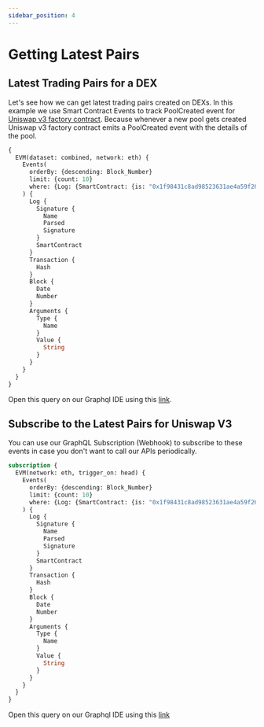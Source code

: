 ```yaml
---
sidebar_position: 4
---
```


# Getting Latest Pairs

## Latest Trading Pairs for a DEX

Let's see how we can get latest trading pairs created on DEXs. In this example we use Smart Contract Events to track PoolCreated event for [Uniswap v3 factory contract](https://explorer.bitquery.io/ethereum/smart_contract/0x1f98431c8ad98523631ae4a59f267346ea31f984/events). Because whenever a new pool gets created Uniswap v3 factory contract emits a PoolCreated event with the details of the pool. 

```graphql
{
  EVM(dataset: combined, network: eth) {
    Events(
      orderBy: {descending: Block_Number}
      limit: {count: 10}
      where: {Log: {SmartContract: {is: "0x1f98431c8ad98523631ae4a59f267346ea31f984"}, Signature: {Name: {is: "PoolCreated"}}}}
    ) {
      Log {
        Signature {
          Name
          Parsed
          Signature
        }
        SmartContract
      }
      Transaction {
        Hash
      }
      Block {
        Date
        Number
      }
      Arguments {
        Type {
          Name
        }
        Value {
          String
        }
      }
    }
  }
}

```

Open this query on our Graphql IDE using this [link](https://graphql.bitquery.io/ide/Latest-pools-created-uniswap-v3_1).

## Subscribe to the Latest Pairs for Uniswap V3

You can use our GraphQL Subscription (Webhook) to subscribe to these events in case you don't want to call our APIs periodically.

```graphql
subscription {
  EVM(network: eth, trigger_on: head) {
    Events(
      orderBy: {descending: Block_Number}
      limit: {count: 10}
      where: {Log: {SmartContract: {is: "0x1f98431c8ad98523631ae4a59f267346ea31f984"}, Signature: {Name: {is: "PoolCreated"}}}}
    ) {
      Log {
        Signature {
          Name
          Parsed
          Signature
        }
        SmartContract
      }
      Transaction {
        Hash
      }
      Block {
        Date
        Number
      }
      Arguments {
        Type {
          Name
        }
        Value {
          String
        }
      }
    }
  }
}
```

Open this query on our Graphql IDE using this [link](https://graphql.bitquery.io/ide/Subscription-to-Latest-pools-created-uniswap-v3)

